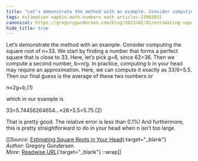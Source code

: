 ```yaml
---
title: "Let’s demonstrate the method with an example. Consider computing the ..."
tags: estimation napkin-math-numbers math articles-23965015
canonical: https://gregorygundersen.com/blog/2023/02/01/estimating-square-roots/
hide_title: true
---
```


Let’s demonstrate the method with an example. Consider computing the square root of n=33. We start by finding a number that forms a perfect square that is close to 33. Here, let’s pick g=6, since 62=36. Then we compute a second number, b=n/g. In practice, computing b in your head may require an approximation. Here, we can compute it exactly as 33/6=5.5. Then our final guess is the average of these two numbers or

n​≈2g+b​,(1)

which in our example is

33​=5.74456264654...≈26+5.5​=5.75.(2)

That is pretty good. The relative error is less than 0.1%! And furthermore, this is pretty straightforward to do in your head when n isn’t too large.


[[_Source_: [Estimating Square Roots in Your Head](https://gregorygundersen.com/blog/2023/02/01/estimating-square-roots/){:target="_blank"}<br>
_Author_: Gregory Gundersen<br>
_More_: [Readwise URL](https://readwise.io/open/468479766){:target="_blank"}
::wrap]]